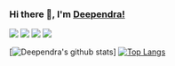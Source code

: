 ### Hi there 👋, I'm [Deependra!](http://dsrportfolio.me/portfolio/)

[<img src="https://img.icons8.com/doodle/48/000000/instagram-new.png"/>](https://www.instagram.com/dsr1505/) [<img src="https://img.icons8.com/doodle/48/000000/twitter--v1.png"/>](https://twitter.com/dsr1505) [<img src="https://img.icons8.com/doodle/48/000000/facebook-new.png"/>](https://www.facebook.com/dsr1598/) [<img src="https://img.icons8.com/doodle/48/000000/linkedin.png"/>](https://www.linkedin.com/in/deependra-singh-rajput/)

[![Deependra's github stats](https://github-readme-stats.vercel.app/api?username=dsr1505&show_icons=true)]
[![Top Langs](https://github-readme-stats.vercel.app/api/top-langs/?username=dsr1505&layout=compact)](https://github.com/dsr1505/github-readme-stats)
